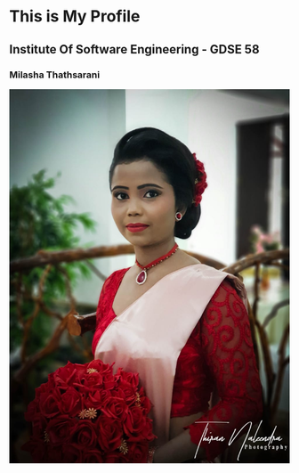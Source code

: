 # This is My Profile

## Institute Of Software Engineering - GDSE 58

### Milasha Thathsarani 

![image of girl](assets/images/IMG-20180908-WA0003%20(1).jpg)
